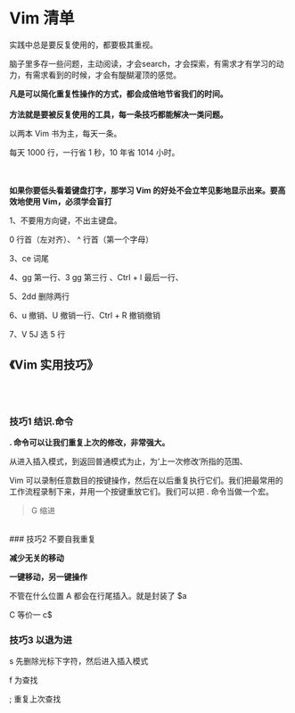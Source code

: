 # Vim 清单

实践中总是要反复使用的，都要极其重视。

脑子里多存一些问题，主动阅读，才会search，才会探索，有需求才有学习的动力，有需求看到的时候，才会有醍醐灌顶的感觉。

**凡是可以简化重复性操作的方式，都会成倍地节省我们的时间。**
<br><br>
**方法就是要被反复使用的工具，每一条技巧都能解决一类问题。**

以两本 Vim 书为主，每天一条。

每天 1000 行，一行省 1 秒，10 年省 1014 小时。

<br><br>
**如果你要低头看着键盘打字，那学习 Vim 的好处不会立竿见影地显示出来。要高效地使用 Vim，必须学会盲打**


1、不要用方向键，不出主键盘。

0 行首（左对齐）、 ^ 行首（第一个字母）

3、ce 词尾

4、gg 第一行、3 gg 第三行 、Ctrl + l 最后一行、

5、2dd 删除两行

6、u 撤销、U 撤销一行、Ctrl + R 撤销撤销

7、V  5J 选 5 行



## 《Vim 实用技巧》
<br>
<br>

### 技巧1 结识.命令

**. 命令可以让我们重复上次的修改，非常强大。**

从进入插入模式，到返回普通模式为止，为‘上一次修改’所指的范围、

Vim 可以录制任意数目的按键操作，然后在以后重复执行它们。我们把最常用的工作流程录制下来，并用一个按键重放它们。我们可以把 . 命令当做一个宏。

>G 缩进

<br>
### 技巧2 不要自我重复

**减少无关的移动**


**一键移动，另一键操作**


不管在什么位置 A 都会在行尾插入。就是封装了 $a

C 等价一 c$
<br>
### 技巧3 以退为进

s 先删除光标下字符，然后进入插入模式

f 为查找

; 重复上次查找

<br>



